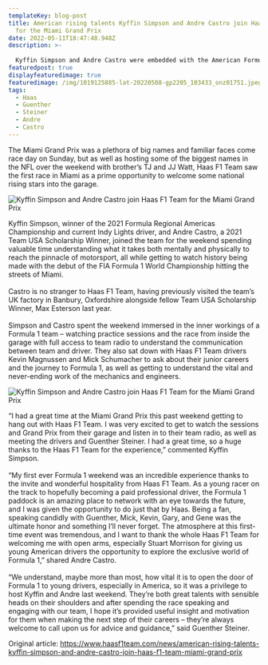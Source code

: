```yaml
---
templateKey: blog-post
title: American rising talents Kyffin Simpson and Andre Castro join Haas F1 Team
  for the Miami Grand Prix
date: 2022-05-11T18:47:48.948Z
description: >-
  
  Kyffin Simpson and Andre Castro were embedded with the American Formula 1 Team for an unforgettable experience at the inaugural Miami Grand Prix.
featuredpost: true
displayfeaturedimage: true
featuredimage: /img/1019125885-lat-20220508-gp2205_103433_onz01751.jpeg
tags:
  - Haas
  - Guenther
  - Steiner
  - Andre
  - Castro
---
```

The Miami Grand Prix was a plethora of big names and familiar faces come race day on Sunday, but as well as hosting some of the biggest names in the NFL over the weekend with brother’s TJ and JJ Watt, Haas F1 Team saw the first race in Miami as a prime opportunity to welcome some national rising stars into the garage.

![Kyffin Simpson and Andre Castro join Haas F1 Team for the Miami Grand Prix](https://fluidideas.s3.eu-west-1.amazonaws.com/haas/s3fs-public/inline-images/1019125873-LAT-20220508-GP2205_101749_ONZ0155.jpg?VersionId=mRDl_aPrwPhKHewPgkrHasxz2kLiTybC)

Kyffin Simpson, winner of the 2021 Formula Regional Americas Championship and current Indy Lights driver, and Andre Castro, a 2021 Team USA Scholarship Winner, joined the team for the weekend spending valuable time understanding what it takes both mentally and physically to reach the pinnacle of motorsport, all while getting to watch history being made with the debut of the FIA Formula 1 World Championship hitting the streets of Miami.\
\
Castro is no stranger to Haas F1 Team, having previously visited the team’s UK factory in Banbury, Oxfordshire alongside fellow Team USA Scholarship Winner, Max Esterson last year.\
\
Simpson and Castro spent the weekend immersed in the inner workings of a Formula 1 team – watching practice sessions and the race from inside the garage with full access to team radio to understand the communication between team and driver. They also sat down with Haas F1 Team drivers Kevin Magnussen and Mick Schumacher to ask about their junior careers and the journey to Formula 1, as well as getting to understand the vital and never-ending work of the mechanics and engineers. 

![Kyffin Simpson and Andre Castro join Haas F1 Team for the Miami Grand Prix](https://fluidideas.s3.eu-west-1.amazonaws.com/haas/s3fs-public/inline-images/1019125926-LAT-20220508-GP2205_105027_ONZ02861.jpg?VersionId=35gaxvCVwz8JoaBS1Q_3VFbRPnGKR84f)

“I had a great time at the Miami Grand Prix this past weekend getting to hang out with Haas F1 Team. I was very excited to get to watch the sessions and Grand Prix from their garage and listen in to their team radio, as well as meeting the drivers and Guenther Steiner. I had a great time, so a huge thanks to the Haas F1 Team for the experience,” commented Kyffin Simpson.\
\
“My first ever Formula 1 weekend was an incredible experience thanks to the invite and wonderful hospitality from Haas F1 Team. As a young racer on the track to hopefully becoming a paid professional driver, the Formula 1 paddock is an amazing place to network with an eye towards the future, and I was given the opportunity to do just that by Haas. Being a fan, speaking candidly with Guenther, Mick, Kevin, Gary, and Gene was the ultimate honor and something I’ll never forget. The atmosphere at this first-time event was tremendous, and I want to thank the whole Haas F1 Team for welcoming me with open arms, especially Stuart Morrison for giving us young American drivers the opportunity to explore the exclusive world of Formula 1,” shared Andre Castro.\
\
“We understand, maybe more than most, how vital it is to open the door of Formula 1 to young drivers, especially in America, so it was a privilege to host Kyffin and Andre last weekend. They’re both great talents with sensible heads on their shoulders and after spending the race speaking and engaging with our team, I hope it’s provided useful insight and motivation for them when making the next step of their careers – they’re always welcome to call upon us for advice and guidance,” said Guenther Steiner.

O﻿riginal article: https://www.haasf1team.com/news/american-rising-talents-kyffin-simpson-and-andre-castro-join-haas-f1-team-miami-grand-prix